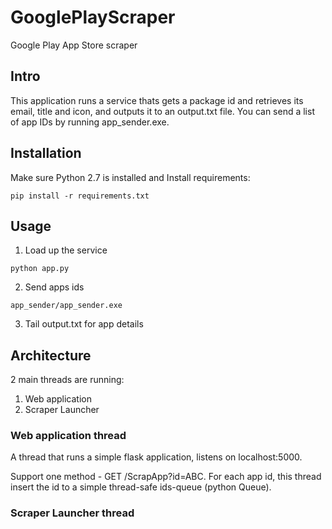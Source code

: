 # GooglePlayScraper
Google Play App Store scraper 

## Intro
This application runs a service thats gets a package id and retrieves its email, title and icon, and outputs it to an output.txt file.
You can send a list of app IDs by running app_sender.exe.

## Installation
Make sure Python 2.7 is installed and Install requirements:
```
pip install -r requirements.txt
```

## Usage
1. Load up the service
```
python app.py
```

2. Send apps ids
```
app_sender/app_sender.exe
```

3. Tail output.txt for app details

## Architecture
2 main threads are running:
1. Web application 
2. Scraper Launcher

### Web application thread
A thread that runs a simple flask application, listens on localhost:5000.

Support one method - GET /ScrapApp?id=ABC.
For each app id, this thread insert the id to a simple thread-safe ids-queue (python Queue).

### Scraper Launcher thread







